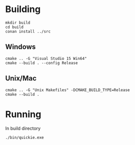 # Building
```
mkdir build
cd build
conan install ../src
```

## Windows
```
cmake .. -G "Visual Studio 15 Win64"
cmake --build . --config Release
```
## Unix/Mac
```
cmake .. -G "Unix Makefiles" -DCMAKE_BUILD_TYPE=Release
cmake --build .
```

# Running
In build directory
```
./bin/quickie.exe
```